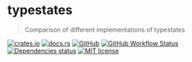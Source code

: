 # typestates

> Comparison of different implementations of typestates

[![crates.io](https://img.shields.io/crates/v/typestates?logo=rust)](https://crates.io/crates/typestates)
[![docs.rs](https://img.shields.io/docsrs/typestates?logo=docsdotrs)](https://docs.rs/typestates)
[![GitHub](https://img.shields.io/static/v1?label=github&message=FedericoStra/typestates&color=brightgreen&logo=github)](https://github.com/FedericoStra/typestates)
[![GitHub Workflow Status](https://img.shields.io/github/workflow/status/FedericoStra/typestates/Rust?logo=githubactions&logoColor=white)](https://github.com/FedericoStra/typestates/actions/workflows/rust.yml)
[![Dependencies status](https://deps.rs/repo/github/FedericoStra/typestates/status.svg)](https://deps.rs/repo/github/FedericoStra/typestates)
[![MIT license](https://img.shields.io/crates/l/typestates)](https://choosealicense.com/licenses/mit/)

